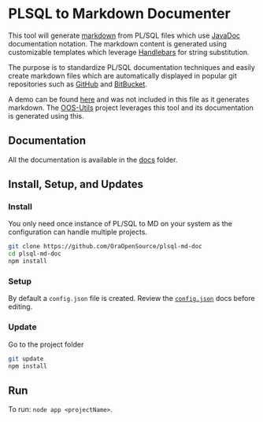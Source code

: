 # PLSQL to Markdown Documenter

This tool will generate [markdown](https://daringfireball.net/projects/markdown/) from PL/SQL files which use [JavaDoc](http://www.oracle.com/technetwork/java/javase/documentation/index-137868.html) documentation notation. The markdown content is generated using customizable templates which leverage [Handlebars](http://handlebarsjs.com/) for string substitution.

The purpose is to standardize PL/SQL documentation techniques and easily create markdown files which are automatically displayed in popular git repositories such as [GitHub](https://github.com) and [BitBucket](https://bitbucket.org/).

A demo can be found [here](/docs/demo.md) and was not included in this file as it generates markdown. The [OOS-Utils](https://github.com/OraOpenSource/oos-utils) project leverages this tool and its documentation is generated using this.


## Documentation

All the documentation is available in the [docs](/docs) folder.


## Install, Setup, and Updates

### Install

You only need once instance of PL/SQL to MD on your system as the configuration can handle multiple projects.

```bash
git clone https://github.com/OraOpenSource/plsql-md-doc
cd plsql-md-doc
npm install
```

### Setup

By default a `config.json` file is created. Review the [`config.json`](/docs/config.json.md) docs before editing.

### Update

Go to the project folder
```bash
git update
npm install
```

## Run
To run: `node app <projectName>`.
